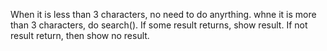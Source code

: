 When it is less than 3 characters, no need to do anyrthing.
whne it is more than 3 characters, do search(). If some result returns, show result. If not result return, then show no result.
